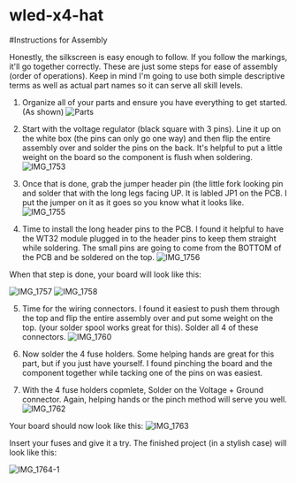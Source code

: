# wled-x4-hat

#Instructions for Assembly

Honestly, the silkscreen is easy enough to follow. If you follow the markings, it'll go together correctly. These are just some steps for ease of assembly (order of operations). Keep in mind I'm going to use both simple descriptive terms as well as actual part names so it can serve all skill levels.

1. Organize all of your parts and ensure you have everything to get started. (As shown)
![Parts](https://github.com/klipperx/wled-x4-hat/assets/31197701/f0eccbb2-910e-494e-b411-85f8473380da)

2. Start with the voltage regulator (black square with 3 pins). Line it up on the white box (the pins can only go one way) and then flip the entire assembly over and solder the pins on the back. It's helpful to put a little weight on the board so the component is flush when soldering.
![IMG_1753](https://github.com/klipperx/wled-x4-hat/assets/31197701/5fc7da11-033f-4a59-bdc6-6697155be00c)

3. Once that is done, grab the jumper header pin (the little fork looking pin and solder that with the long legs facing UP. It is labled JP1 on the PCB. I put the jumper on it as it goes so you know what it looks like.
![IMG_1755](https://github.com/klipperx/wled-x4-hat/assets/31197701/12712cd9-f320-4ae4-a87d-849d4e7e32d7)

4. Time to install the long header pins to the PCB. I found it helpful to have the WT32 module plugged in to the header pins to keep them straight while soldering. The small pins are going to come from the BOTTOM of the PCB and be soldered on the top. 
![IMG_1756](https://github.com/klipperx/wled-x4-hat/assets/31197701/96edec4c-adf9-4643-8f02-4cdeb6c6547b)

When that step is done, your board will look like this:

![IMG_1757](https://github.com/klipperx/wled-x4-hat/assets/31197701/7c0052be-b0eb-4b0b-9a79-19482d0cbddf)
![IMG_1758](https://github.com/klipperx/wled-x4-hat/assets/31197701/e36435b1-d77d-4ec2-b37d-285be76b395e)

5. Time for the wiring connectors. I found it easiest to push them through the top and flip the entire assembly over and put some weight on the top. (your solder spool works great for this). Solder all 4 of these connectors.
![IMG_1760](https://github.com/klipperx/wled-x4-hat/assets/31197701/02140612-5d7b-41a9-a510-fa72589be957)

6. Now solder the 4 fuse holders. Some helping hands are great for this part, but if you just have yourself. I found pinching the board and the component together while tacking one of the pins on was easiest.

6. With the 4 fuse holders copmlete, Solder on the Voltage + Ground connector. Again, helping hands or the pinch method will serve you well.
![IMG_1762](https://github.com/klipperx/wled-x4-hat/assets/31197701/8ea9329e-2605-4a63-a871-7b3a32f936a4)

Your board should now look like this:
![IMG_1763](https://github.com/klipperx/wled-x4-hat/assets/31197701/14553551-3967-4b0d-b810-9391fcefb2f9)

Insert your fuses and give it a try. The finished project (in a stylish case) will look like this:

![IMG_1764-1](https://github.com/klipperx/wled-x4-hat/assets/31197701/27da7fda-bc51-494b-8f76-3cebb2c0475a)


